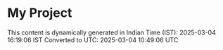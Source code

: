 # My Project

This content is dynamically generated in Indian Time (IST): 2025-03-04 16:19:06 IST
Converted to UTC: 2025-03-04 10:49:06 UTC

